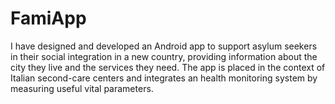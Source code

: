 # FamiApp
I have designed and developed an Android app to support asylum seekers in their social integration in a new country, providing information about the city they live and the services they need. The app is placed in the context of Italian second-care centers and integrates an health monitoring system by measuring useful vital parameters.
